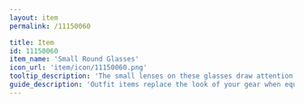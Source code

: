 ```yaml
---
layout: item
permalink: /11150060

title: Item
id: 11150060
item_name: 'Small Round Glasses'
icon_url: 'item/icon/11150060.png'
tooltip_description: 'The small lenses on these glasses draw attention to your face.'
guide_description: 'Outfit items replace the look of your gear when equipped.'
---
```

